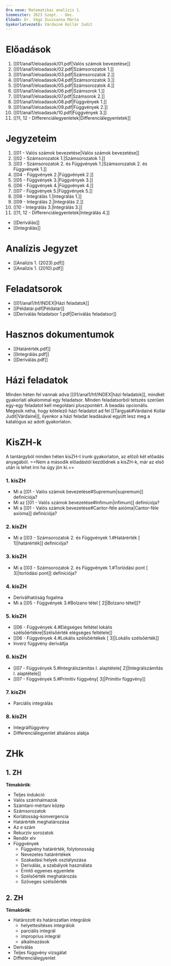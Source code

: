 ```yaml
---
Óra neve: Matematikai analízis 1.
Szemeszter: 2023 Szept. - Dec.
Előadó: Dr. Vágó Zsuzsanna Márta
Gyakorlatvezető: Várdainé Kollár Judit
---
```

# Előadások
1. [[01/anal1/eloadasok/01.pdf|Valós számok bevezetése]]
2. [[01/anal1/eloadasok/02.pdf|Számsorozatok 1.]]
3. [[01/anal1/eloadasok/03.pdf|Számsorozatok 2.]]
4. [[01/anal1/eloadasok/04.pdf|Számsorozatok 3.]]
5. [[01/anal1/eloadasok/05.pdf|Számsorozatok 4.]]
6. [[01/anal1/eloadasok/06.pdf|Számsorok 1.]]
7. [[01/anal1/eloadasok/07.pdf|Számsorok 2.]]
8. [[01/anal1/eloadasok/08.pdf|Függvények 1.]]
9. [[01/anal1/eloadasok/09.pdf|Függvények 2.]]
10. [[01/anal1/eloadasok/10.pdf|Függvények 3.]]
11. [[11, 12 - Differenciálegyenletek|Differenciálegyenletek]]
# Jegyzeteim
1. [[01 - Valós számok bevezetése|Valós számok bevezetése]]
2. [[02 - Számsorozatok 1.|Számsorozatok 1.]]
3. [[03 - Számsorozatok 2. és Függvények 1.|Számsorozatok 2. és Függvények 1.]]
4. [[04 - Függvények 2.|Függvények 2.]]
5. [[05 - Függvények 3.|Függvények 3.]]
6. [[06 - Függvények 4.|Függvények 4.]]
7. [[07 - Függvények 5.|Függvények 5.]]
8. [[08 - Integrálás 1.|Integrálás 1.]]
9. [[09 - Integrálás 2.|Integrálás 2.]]
10. [[10 - Integrálás 3.|Integrálás 3.]]
11. [[11, 12 - Differenciálegyenletek|Integrálás 4.]]
- [[Deriválás]]
- [[Integrálás]]
# Analízis Jegyzet
- [[Analízis 1. (2023).pdf]]
- [[Analízis 1. (2010).pdf]]
# Feladatsorok
- [[01/anal1/hf/INDEX|Házi feladatok]]
- [[Példatár.pdf|Példatár]]
- [[Deriválás feladatsor 1.pdf|Deriválás feladatsor]]
# Hasznos dokumentumok
- [[Határérték.pdf]]
- [[Integrálás.pdf]]
- [[Deriválás.pdf]]
# Házi feladatok
Minden héten fel vannak adva [[01/anal1/hf/INDEX|házi feladatok]], mindkét gyakorlati alkalommal egy feladatsor. Minden feladatsorból tetszés szerűen egy-egy feladatot kell megoldani pluszpontért. A beadás opcionális.
Megesik néha, hogy kötelező házi feladatot ad fel [[Tárgyak#Várdainé Kollár Judit|Várdainé]], ilyenkor a házi feladat leadásával együtt lesz meg a katalógus az adott gyakorlaton.
# KisZH-k
A tantárgyból minden héten kisZH-t írunk gyakorlaton, az előző két előadás anyagából. ==Nem a második előadástól kezdődnek a kisZH-k, már az első után is lehet írni ha úgy jön ki.==
### 1. kisZH
- Mi a [[01 - Valós számok bevezetése#Supremum|supremum]] definíciója?
- Mi az [[01 - Valós számok bevezetése#Infimum|infimum]] definíciója?
- Mi a [[01 - Valós számok bevezetése#Cantor-féle axióma|Cantor-féle axióma]] definíciója?
### 2. kisZH
- Mi a [[03 - Számsorozatok 2. és Függvények 1.#Határérték [ 1]|határérték]] definíciója?
### 3. kisZH
- Mi a [[03 - Számsorozatok 2. és Függvények 1.#Torlódási pont [ 3]|torlódási pont]] definíciója?
### 4. kisZH
- Deriválhatóság fogalma
- Mi a [[05 - Függvények 3.#Bolzano tétel [ 2]|Bolzano tétel]]?
### 5. kisZH
- [[06 - Függvények 4.#Elégséges feltétel lokális szélsőértékre|Szélsőérték elégséges feltétele]]
- [[06 - Függvények 4.#Lokális szélsőértékek \[ 3\]|Lokális szélsőérték]]
- Inverz függvény deriváltja
### 6. kisZH
- [[07 - Függvények 5.#Integrálszámítás I. alaptétele[ 2]|Integrálszámítás I. alaptétele]]
- [[07 - Függvények 5.#Primitív függvény[ 3]|Primitív függvény]]
### 7. kisZH
- Parciális integrálás
### 8. kisZH
- Integrálfüggvény
- Differenciálegyenlet általános alakja
# ZHk
## 1. ZH
**Témakörök**:
- Teljes indukció
- Valós számhalmazok
- Számtani-mértani közép
- Számsorozatok
- Korlátosság-konvergencia
- Határérték meghatározása
- Az $e$ szám
- Rekurzív sorozatok
- Rendőr elv
- Függvények
	- Függvény határérték, folytonosság
	- Nevezetes határértékek
	- Szakadási helyek osztályozása
	- Deriválás, a szabályok használata
	- Érintő egyenes egyenlete
	- Szélsőérték meghatározás
	- Szöveges szélsőérték
## 2. ZH
**Témakörök**:
- Határozott és határozatlan integrálok
	- helyettesítéses integrálok
	- parciális integrál
	- improprius integrál
	- alkalmazások
- Deriválás
- Teljes függvény vizsgálat
- Differenciálegyenlet